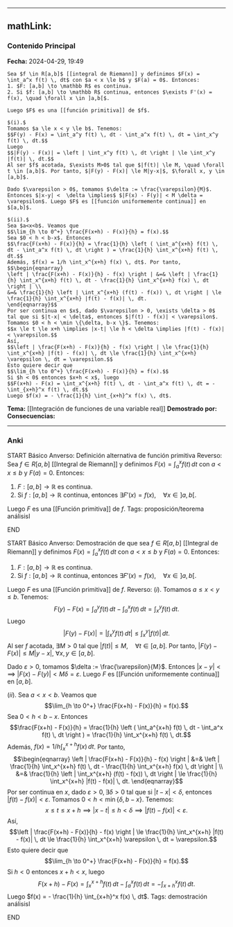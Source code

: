 
---
mathLink:
---
### Contenido Principal

**Fecha:** 2024-04-29, 19:49

```ad-theorem
Sea $f \in R[a,b]$ [[integral de Riemann]] y definimos $F(x) = \int_a^x f(t) \, dt$ con $a < x \le b$ y $F(a) = 0$. Entonces:
1. $F: [a,b] \to \mathbb R$ es continua.
2. Si $f: [a,b] \to \mathbb R$ continua, entonces $\exists F'(x) = f(x), \quad \forall x \in ]a,b[$.

Luego $F$ es una [[función primitiva]] de $f$.
```


```ad-proof
$(i).$
Tomamos $a \le x < y \le b$. Tenemos:
$$F(y) - F(x) = \int_a^y f(t) \, dt - \int_a^x f(t) \, dt = \int_x^y f(t) \, dt.$$
Luego
$$|F(y) - F(x)| = \left | \int_x^y f(t) \, dt \right | \le \int_x^y |f(t)| \, dt.$$
Al ser $f$ acotada, $\exists M>0$ tal que $|f(t)| \le M, \quad \forall t \in [a,b]$. Por tanto, $|F(y) - F(x)| \le M|y-x|$, $\forall x, y \in [a,b]$.

Dado $\varepsilon > 0$, tomamos $\delta := \frac{\varepsilon}{M}$. Entonces $|x-y| <  \delta \implies$ $|F(x) - F(y)| < M \delta = \varepsilon$. Luego $F$ es [[función uniformemente continua]] en $[a,b]$.

$(ii).$
Sea $a<x<b$. Veamos que
$$\lim_{h \to 0^+} \frac{F(x+h) - F(x)}{h} = f(x).$$
Sea $0 < h < b-x$. Entonces
$$\frac{F(x+h) - F(x)}{h} = \frac{1}{h} \left ( \int_a^{x+h} f(t) \, dt - \int_a^x f(t) \, dt \right ) = \frac{1}{h} \int_x^{x+h} f(t) \, dt.$$
Además, $f(x) = 1/h \int_x^{x+h} f(x) \, dt$. Por tanto,
$$\begin{eqnarray}
\left | \frac{F(x+h) - F(x)}{h} - f(x) \right | &=& \left | \frac{1}{h} \int_x^{x+h} f(t) \, dt - \frac{1}{h} \int_x^{x+h} f(x) \, dt \right | \\ 
&=& \frac{1}{h} \left | \int_x^{x+h} (f(t) - f(x)) \, dt \right | \le \frac{1}{h} \int_x^{x+h} |f(t) - f(x)| \, dt.
\end{eqnarray}$$
Por ser continua en $x$, dado $\varepsilon > 0, \exists \delta > 0$ tal que si $|t-x| < \delta$, entonces $|f(t) - f(x)| < \varepsilon$. Tomamos $0 < h < \min \{\delta, b-x \}$. Tenemos:
$$x \le t \le x+h \implies |x-t| \le h < \delta \implies |f(t) - f(x)| < \varepsilon.$$
Así,
$$\left | \frac{F(x+h) - F(x)}{h} - f(x) \right | \le \frac{1}{h} \int_x^{x+h} |f(t) - f(x)| \, dt \le \frac{1}{h} \int_x^{x+h} \varepsilon \, dt = \varepsilon.$$
Esto quiere decir que
$$\lim_{h \to 0^+} \frac{F(x+h) - F(x)}{h} = f(x).$$
Si $h < 0$ entonces $x+h < x$, luego
$$F(x+h) - F(x) = \int_x^{x+h} f(t) \, dt - \int_a^x f(t) \, dt = - \int_{x+h}^x f(t) \, dt.$$
Luego $f(x) = - \frac{1}{h} \int_{x+h}^x f(x) \, dt$.
```

**Tema:** [[Integración de funciones de una variable real]]
**Demostrado por:**
**Consecuencias:**

---
### Anki

START
Básico
Anverso: Definición alternativa de función primitiva
Reverso: Sea $f \in R[a,b]$ [[Integral de Riemann]] y definimos $F(x) = \int_a^x f(t) \, dt$ con $a < x \le b$ y $F(a) = 0$. Entonces:
1. $F: [a,b] \to \mathbb R$ es continua.
2. Si $f: [a,b] \to \mathbb R$ continua, entonces $\exists F'(x) = f(x), \quad \forall x \in ]a,b[$.

Luego $F$ es una [[Función primitiva]] de $f$.
Tags: proposición/teorema análisisI
<!--ID: 1714669443646-->
END

START
Básico
Anverso: Demostración de que sea $f \in R[a,b]$ [[Integral de Riemann]] y definimos $F(x) = \int_a^x f(t) \, dt$ con $a < x \le b$ y $F(a) = 0$. Entonces:
1. $F: [a,b] \to \mathbb R$ es continua.
2. Si $f: [a,b] \to \mathbb R$ continua, entonces $\exists F'(x) = f(x), \quad \forall x \in ]a,b[$.

Luego $F$ es una [[Función primitiva]] de $f$.
Reverso: $(i).$
Tomamos $a \le x < y \le b$. Tenemos:
$$F(y) - F(x) = \int_a^y f(t) \, dt - \int_a^x f(t) \, dt = \int_x^y f(t) \, dt.$$
Luego
$$|F(y) - F(x)| = \left | \int_x^y f(t) \, dt \right | \le \int_x^y |f(t)| \, dt.$$
Al ser $f$ acotada, $\exists M>0$ tal que $|f(t)| \le M, \quad \forall t \in [a,b]$. Por tanto, $|F(y) - F(x)| \le M|y-x|$, $\forall x, y \in [a,b]$.

Dado $\varepsilon > 0$, tomamos $\delta := \frac{\varepsilon}{M}$. Entonces $|x-y| < \implies$ $|F(x) - F(y)| < M \delta = \varepsilon$. Luego $F$ es [[Función uniformemente continua]] en $[a,b]$.

$(ii).$
Sea $a<x<b$. Veamos que
$$\lim_{h \to 0^+} \frac{F(x+h) - F(x)}{h} = f(x).$$
Sea $0 < h < b-x$. Entonces
$$\frac{F(x+h) - F(x)}{h} = \frac{1}{h} \left ( \int_a^{x+h} f(t) \, dt - \int_a^x f(t) \, dt \right ) = \frac{1}{h} \int_x^{x+h} f(t) \, dt.$$
Además, $f(x) = 1/h \int_x^{x+h} f(x) \, dt$. Por tanto,
$$\begin{eqnarray}
\left | \frac{F(x+h) - F(x)}{h} - f(x) \right | &=& \left | \frac{1}{h} \int_x^{x+h} f(t) \, dt - \frac{1}{h} \int_x^{x+h} f(x) \, dt \right | \\ 
&=& \frac{1}{h} \left | \int_x^{x+h} (f(t) - f(x)) \, dt \right | \le \frac{1}{h} \int_x^{x+h} |f(t) - f(x)| \, dt.
\end{eqnarray}$$
Por ser continua en $x$, dado $\varepsilon > 0, \exists \delta > 0$ tal que si $|t-x| < \delta$, entonces $|f(t) - f(x)| < \varepsilon$. Tomamos $0 < h < \min \{\delta, b-x \}$. Tenemos:
$$x \le t \le x+h \implies |x-t| \le h < \delta \implies |f(t) - f(x)| < \varepsilon.$$
Así,
$$\left | \frac{F(x+h) - F(x)}{h} - f(x) \right | \le \frac{1}{h} \int_x^{x+h} |f(t) - f(x)| \, dt \le \frac{1}{h} \int_x^{x+h} \varepsilon \, dt = \varepsilon.$$
Esto quiere decir que
$$\lim_{h \to 0^+} \frac{F(x+h) - F(x)}{h} = f(x).$$
Si $h < 0$ entonces $x+h < x$, luego
$$F(x+h) - F(x) = \int_x^{x+h} f(t) \, dt - \int_a^x f(t) \, dt = - \int_{x+h}^x f(t) \, dt.$$
Luego $f(x) = - \frac{1}{h} \int_{x+h}^x f(x) \, dt$.
Tags: demostración análisisI
<!--ID: 1714669443651-->
END